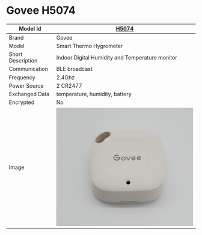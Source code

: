 # Govee H5074

|Model Id|[H5074](https://github.com/theengs/decoder/blob/development/src/devices/H5074_json.h)|
|-|-|
|Brand|Govee|
|Model|Smart Thermo Hygrometer|
|Short Description|Indoor Digital Humidity and Temperature monitor|
|Communication|BLE broadcast|
|Frequency|2.4Ghz|
|Power Source|2 CR2477|
|Exchanged Data|temperature, humidity, battery|
|Encrypted|No|
|Image|![H5074](./../img/H5074.png)|
